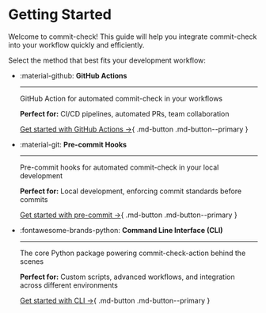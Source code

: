 # Getting Started

Welcome to commit-check! This guide will help you integrate commit-check into your workflow quickly and efficiently.

<!-- markdownlint-disable MD033 -->

Select the method that best fits your development workflow:

<div class="grid cards" markdown>

- :material-github: **GitHub Actions**

    ---

    GitHub Action for automated commit-check in your workflows

    **Perfect for:** CI/CD pipelines, automated PRs, team collaboration

    [Get started with GitHub Actions →](https://github.com/commit-check/commit-check-action){ .md-button .md-button--primary }

- :material-git: **Pre-commit Hooks**

    ---

    Pre-commit hooks for automated commit-check in your local development

    **Perfect for:** Local development, enforcing commit standards before commits

    [Get started with pre-commit →](https://commit-check.github.io/commit-check/example.html#running-as-pre-commit-hook){ .md-button .md-button--primary }

- :fontawesome-brands-python: **Command Line Interface (CLI)**

    ---

    The core Python package powering commit-check-action behind the scenes

    **Perfect for:** Custom scripts, advanced workflows, and integration across different environments

    [Get started with CLI →](https://commit-check.github.io/commit-check/){ .md-button .md-button--primary }

</div>
